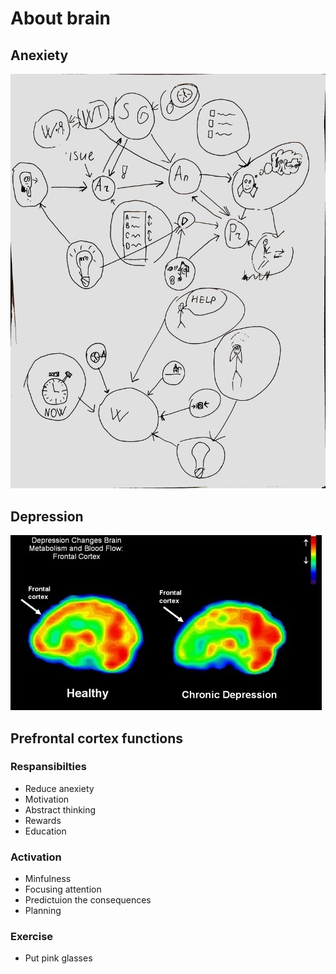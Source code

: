 # About brain

## Anexiety

![](Res/ThoughtsMap.jpg)

## Depression
![](Res/DepressionBrainScan.jpg)

## Prefrontal cortex functions

### Respansibilties


- Reduce anexiety
- Motivation
- Abstract thinking
- Rewards 
- Education

### Activation
 
- Minfulness
- Focusing attention
- Predictuion the consequences
- Planning

### Exercise

- Put pink glasses
